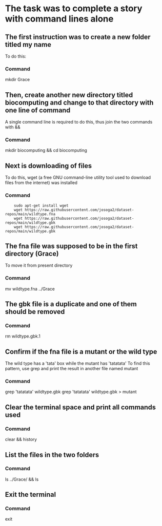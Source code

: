 # The task was to complete a story with command lines alone
## The first instruction was to create a new folder titled my name
To do this:

### Command

mkdir Grace

## Then, create another new directory titled biocomputing and change to that directory with one line of command
A single command line is required to do this, thus join the two commands with &&

### Command
mkdir biocomputing && cd biocomputing

## Next is downloading of files
To do this, wget (a free GNU command-line utility tool used to download files from the internet) was installed 

### Command
        sudo apt-get install wget
        wget https://raw.githubusercontent.com/josoga2/dataset-repos/main/wildtype.fna
        wget https://raw.githubusercontent.com/josoga2/dataset-repos/main/wildtype.gbk
        wget https://raw.githubusercontent.com/josoga2/dataset-repos/main/wildtype.gbk

## The fna file was supposed to be in the first directory (Grace)
To move it from present directory

### Command
mv wildtype.fna ../Grace

## The gbk file is a duplicate and one of them should be removed

### Command
rm wildtype.gbk.1

## Confirm if the fna file is a mutant or the wild type
The wild type has a 'tata' box while the mutant has 'tatatata'
To find this pattern, use grep and print the result in another file named mutant

### Command
grep 'tatatata' wildtype.gbk
grep 'tatatata' wildtype.gbk > mutant

## Clear the terminal space and print all commands used

### Command
clear && history

## List the files in the two folders

### Command 
ls ../Grace/ && ls

## Exit the terminal
### Command
exit


